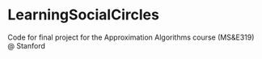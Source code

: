 # LearningSocialCircles
Code for final project for the Approximation Algorithms course (MS&amp;E319) @ Stanford
